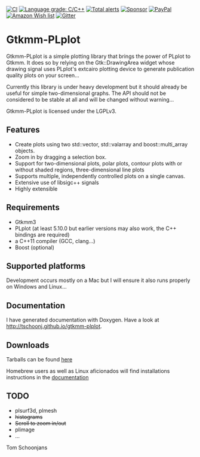 [![CI](https://github.com/tschoonj/gtkmm-plplot/workflows/CI/badge.svg?branch=master&event=push)](https://github.com/tschoonj/gtkmm-plplot/actions?query=workflow%3ACI)  [![Language grade: C/C++](https://img.shields.io/lgtm/grade/cpp/g/tschoonj/gtkmm-plplot.svg?logo=lgtm&logoWidth=18)](https://lgtm.com/projects/g/tschoonj/gtkmm-plplot/context:cpp)  [![Total alerts](https://img.shields.io/lgtm/alerts/g/tschoonj/gtkmm-plplot.svg?logo=lgtm&logoWidth=18)](https://lgtm.com/projects/g/tschoonj/gtkmm-plplot/alerts/)  [![Sponsor](https://img.shields.io/static/v1?label=Sponsor&message=%E2%9D%A4&logo=GitHub)](https://github.com/sponsors/tschoonj)  [![PayPal](https://img.shields.io/badge/Donate-PayPal-green.svg)](https://www.paypal.me/tomschoonjans/10)   [![Amazon Wish list](https://img.shields.io/badge/Amazon-Wishlist-green.svg)](http://amzn.eu/8ml3d0c)   [![Gitter](https://badges.gitter.im/gtkmm-plplot/community.svg)](https://gitter.im/gtkmm-plplot/community?utm_source=badge&utm_medium=badge&utm_campaign=pr-badge)

# Gtkmm-PLplot

Gtkmm-PLplot is a simple plotting library that brings the power of PLplot to Gtkmm. It does so by relying on the Gtk::DrawingArea widget whose drawing signal uses PLplot's extcairo plotting device to generate publication quality plots on your screen...

Currently this library is under heavy development but it should already be useful for simple two-dimensional graphs. The API should not be considered to be stable at all and will be changed without warning...

Gtkmm-PLplot is licensed under the LGPLv3.

## Features

* Create plots using two std::vector, std::valarray and boost::multi_array objects.
* Zoom in by dragging a selection box.
* Support for two-dimensional plots, polar plots, contour plots with or without shaded regions, three-dimensional line plots
* Supports multiple, independently controlled plots on a single canvas.
* Extensive use of libsigc++ signals
* Highly extensible

## Requirements

* Gtkmm3
* PLplot (at least 5.10.0 but earlier versions may also work, the C++ bindings are required)
* a C++11 compiler (GCC, clang...)
* Boost (optional)

## Supported platforms

Development occurs mostly on a Mac but I will ensure it also runs properly on Windows and Linux...

## Documentation

I have generated documentation with Doxygen. Have a look at http://tschoonj.github.io/gtkmm-plplot.

## Downloads

Tarballs can be found [here](https://github.com/tschoonj/gtkmm-plplot/releases)

Homebrew users as well as Linux aficionados will find installations instructions in the [documentation](https://tschoonj.github.io/gtkmm-plplot/installation_instructions.html)


## TODO
* plsurf3d, plmesh
* ~~histograms~~
* ~~Scroll to zoom in/out~~
* plimage
* ...

Tom Schoonjans
